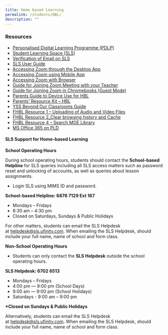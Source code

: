 ```yaml
---
title: Home based Learning
permalink: /students/HBL/
description: ""
---
```

### Resources
* [Personalised Digital Learning Programme (PDLP)](https://sites.google.com/moe.edu.sg/ysspdlp/home)
* [Student Learning Space (SLS)](https://vle.learning.moe.edu.sg/login)
* [Verification of Email on SLS](/files/HBL/Verification-of-Email-on-SLS.pdf)
* [SLS User Guide](https://static.learning.moe.edu.sg/UserGuide/login-troubleshooting.html)
* [Accessing Zoom through the Desktop App](/files/HBL/Accessing%20Zoom%20through%20the%20Desktop%20App.pdf)
* [Accessing Zoom using Mobile App](/files/HBL/Accessing%20Zoom%20using%20Mobile%20App.pdf)
* [Accessing Zoom with Browser](/files/HBL/Accessing%20Zoom%20with%20Browser.pdf)
* [Guide for Joining Zoom Meeting with your Teacher](/files/HBL/Guide-to-join-zoom-meeting-with-your-teacher.pdf)
* [Guide for Joining Zoom in Chromebooks (Guest Mode)](/files/HBL/Accessing-Zoom-in-Chromebooks-Guest-Mode.pdf)
* [Parents Guide to Device Use for HBL](/files/HBL/Parents-Guide-to-Device-Use-for-Home-Based-Learning_Final.pdf)
* [Parents' Resource Kit – HBL](https://www.moe.gov.sg/parentkit)
* [YSS Beyond Our Classrooms Guide](https://yishunsec-moe-edu-sg-admin.cwp.sg/students/sil-beyond-our-classrooms)
* [FHBL Resource 1 – Uploading of Audio and Video Files](/files/HBL/FHBL-Resource-1-Uploading-of-Audio-and-Video-Files.pdf)
* [FHBL Resource 2_Clear browsing history and Cache](/files/HBL/FHBL-Resource-2_Clear-browsing-history-and-Cache-for-students.pdf)
* [FHBL Resource 4 – Search MOE Library](/files/HBL/FHBL-Resource-4-Search-MOE-Library.pdf)
* [MS Office 365 on PLD](/files/HBL/MS%20Office%20365%20on%20PLD.pdf)



#### SLS Support for Home-based Learning

  

**School Operating Hours**

During school operating hours, students should contact the **School-based Helpline** for SLS queries including all SLS access matters such as password reset and unlocking of accounts, as well as queries about lesson assignments.

*   Login SLS using MIMS ID and password.

  

**School-based Helpline: 6876 7129 Ext 167**

  

* Mondays – Fridays
* 8:30 am – 4:30 pm
* Closed on Saturdays, Sundays & Public Holidays


For other matters, students can email the SLS Helpdesk at [helpdesk@sls.ufinity.com](mailto:helpdesk@sls.ufinity.com). When emailing the SLS Helpdesk, should include your full name, name of school and form class.
  

**Non-School Operating Hours**

* Students can only contact the **SLS Helpdesk** outside the school operating hours.

  

**SLS Helpdesk: 6702 6513**
  

* Mondays – Fridays
* 4:00 pm ― 9:00 pm (School Days)
* 9:00 am ― 9:00 pm (School Holidays)
* Saturdays - 9:00 am – 9:00 pm

  

**\*Closed on Sundays & Public Holidays**

  

Alternatively, students can email the SLS Helpdesk at [helpdesk@sls.ufinity.com](mailto:helpdesk@sls.ufinity.com). When emailing the SLS Helpdesk, should include your full name, name of school and form class.